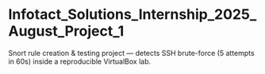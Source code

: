 # Infotact_Solutions_Internship_2025_August_Project_1
Snort rule creation &amp; testing project — detects SSH brute-force (5 attempts in 60s) inside a reproducible VirtualBox lab.
